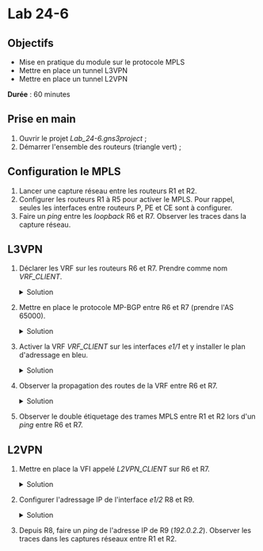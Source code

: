 Lab 24-6
===

## Objectifs
* Mise en pratique du module sur le protocole MPLS
* Mettre en place un tunnel L3VPN
* Mettre en place un tunnel L2VPN

**Durée** : 60 minutes

## Prise en main
1. Ouvrir le projet _Lab_24-6.gns3project_ ;
2. Démarrer l'ensemble des routeurs (triangle vert) ;

## Configuration le MPLS
1. Lancer une capture réseau entre les routeurs R1 et R2.
2. Configurer les routeurs R1 à R5 pour activer le MPLS. Pour rappel, seules les interfaces entre routeurs P, PE et CE sont à configurer.
3. Faire un _ping_ entre les _loopback_ R6 et R7. Observer les traces dans la capture réseau.

## L3VPN
1. Déclarer les VRF sur les routeurs R6 et R7. Prendre comme nom _VRF_CLIENT_.
    <details>
    <summary>Solution</summary>

    <pre>
    Sur R6:
    R6(config)# ip vrf VRF_CLIENT
    R6(config-vrf)# rd 65000:1
    R6(config-vrf)# route-target export 65000:1
    R6(config-vrf)# route-target import 65000:1
    </pre>
    </details>
2. Mettre en place le protocole MP-BGP entre R6 et R7 (prendre l'AS 65000).
    <details>
    <summary>Solution</summary>

    <pre>
    Sur R6 :
    R6(config)# router bgp 65000
    R6(config-router)# bgp router-id 172.16.0.6
    R6(config-router)# neighbor 172.16.0.7 remote-as 65000
    R6(config-router)# neighbor 172.16.0.7 update-source Loopback0
    R6(config-router)# address-family vpnv4
    R6(config-router-af)# neighbor 172.16.0.7 activate
    R6(config-router-af)# neighbor 172.16.0.7 send-community both
    R6(config-router-af)# exit-address-family
    R6(config-router)#address-family ipv4 vrf VRF_CLIENT
    R6(config-router-af)# redistribute connected
    </pre>
    </details>

3. Activer la VRF _VRF_CLIENT_ sur les interfaces _e1/1_ et y installer le plan d'adressage en bleu.
    <details>
    <summary>Solution</summary>

    <pre>
    Sur R6:
    R6(config)# interface Ethernet1/1
    R6(config-if)# ip vrf forwarding VRF_CLIENT
    R6(config-if)# ip address 213.0.113.1 255.255.255.0
    </pre>
    </details>

4. Observer la propagation des routes de la VRF entre R6 et R7.
    <details>
    <summary>Solution</summary>

    <pre>
    Sur R7:
    R7# show ip route vrf VRF_CLIENT
    [...]
    C    198.51.100.0/24 is directly connected, Ethernet1/1
    B    213.0.113.0/24 [200/0] via 172.16.0.6, 00:33:59
    </pre>
    </details>  

6. Observer le double étiquetage des trames MPLS entre R1 et R2 lors d'un _ping_ entre R6 et R7.

## L2VPN

1. Mettre en place la VFI appelé _L2VPN_CLIENT_ sur R6 et R7.
    <details>
    <summary>Solution</summary>

    <pre>
    Sur R7:

    R7(config)# pseudowire-class L2VPN_CLIENT
    R7(config-pw-class)# encapsulation mpls
    R7(config)# interface e1/2
    R7(config-if)# xconnect 172.16.0.6 1 pw-class L2VPN_CLIENT
    R7(config-if)# no shutdown
    R7(config-if)# no ip address
    </pre>
    </details>
2. Configurer l'adressage IP de l'interface _e1/2_ R8 et R9.
    <details>
    <summary>Solution</summary>

    <pre>
    Sur R8:

    R8(config)# interface e1/2
    R8(config-if)# ip address 192.0.2.1 255.255.255.0
    R8(config-if)# no shutdown
    </pre>
    </details>
3. Depuis R8, faire un _ping_ de l'adresse IP de R9 (_192.0.2.2_). Observer les traces dans les captures réseaux entre R1 et R2.
